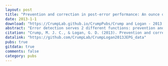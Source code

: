 ```yaml
---
layout: post
title: "Prevention and correction in post-error performance: An ounce of prevention, a pound of cure."
date: 2013-1-1
download: "https://CrumpLab.github.io/CrumpPubs/Crump and Logan - 2013.pdf"
abstract: "Error detection serves 2 different functions: prevention and cure. Prevention engages post-error slowing to reduce future errors, whereas cure engages processes that correct the error. Thus, prevention predicts post-error slowing, and cure does not. We investigated this distinction in skilled typists in 3 experiments. In Experiment 1, post-error performance was investigated in 800 typists who completed a short continuous typing test where correction was disallowed. In Experiments 2 and 3, post-error performance and post-correction performance were investigated by manipulating whether typists were allowed to correct their mistakes. Across experiments, there was limited evidence that typists used error detection for prevention; typists preferred the cure. After making mistakes, they corrected them and rapidly resumed typing at normal rates. Post-error slowing occurred only when correction was disabled; post-error speeding occurred when correction was enabled. This finding offers support for the novel hypothesis that post-error slowing reflects the inhibition of pre-potent tendencies to correct mistakes. Error-detection processes in general will be better understood by distinguishing between tasks that allow performers to cure their errors through correction rather than reduce their errors through prevention."
citation: "Crump, M. J. C., & Logan, G. D. (2013). Prevention and correction in post-error performance: An ounce of prevention, a pound of cure. Journal of Experimental Psychology: General, 142, 692-709."
datalink: "https://github.com/CrumpLab/CrumpLogan2013JEPG_data"
pubs: true
gitdata: true
comments: false
category: pubs
---
```


